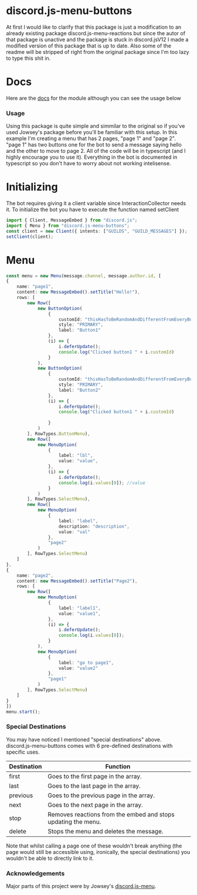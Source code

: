 # discord.js-menu-buttons
At first I would like to clarify that this package is just a modification to an already existing package discord.js-menu-reactions but since the autor of that package
is unactive and the package is stuck in discord.jsV12 I made a modified version of this package that is up to date. Also some of the readme will be stripped of right 
from the original package since I'm too lazy to type this shit in.

# Docs
Here are the [docs](https://kalempster.github.io/discord.js-menu-buttons-docs/) for the module although you can see the usage below 

### Usage
Using this package is quite simple and simmilar to the original so if you've used Jowsey's package before you'll be familiar with this setup.
In this example I'm creating a menu that has 2 pages, "page 1" and "page 2". "page 1" has two buttons one for the bot to send a message saying hello
and the other to move to page 2. All of the code will be in typescript (and I highly encourage you to use it). Everything in the bot is documented in typescript so you don't have to worry
about not working intelisense.

# Initializing
The bot requires giving it a client variable since InteractionCollector needs it.
To initialize the bot you have to execute the function named setClient
```typescript
import { Client, MessageEmbed } from "discord.js";
import { Menu } from "discord.js-menu-buttons";
const client = new Client({ intents: ["GUILDS", "GUILD_MESSAGES"] });
setClient(client);
```

# Menu
```typescript
const menu = new Menu(message.channel, message.author.id, [
{
    name: "page1",
    content: new MessageEmbed().setTitle("Hello!"),
    rows: [
        new Row([
            new ButtonOption(
                {
                    customId: "thisHasToBeRandomAndDifferentFromEveryButton",
                    style: "PRIMARY",
                    label: "Button1"
                },
                (i) => {
                    i.deferUpdate();
                    console.log("Clicked button1 " + i.customId)
                }
            ),
            new ButtonOption(
                {
                    customId: "thisHasToBeRandomAndDifferentFromEveryButton1",
                    style: "PRIMARY",
                    label: "Button2"
                },
                (i) => {
                    i.deferUpdate();
                    console.log("Clicked button1 " + i.customId)
                    
                }
            )
        ], RowTypes.ButtonMenu),
        new Row([
            new MenuOption(
                {
                    label: "lbl",
                    value: "value",
                },
                (i) => {
                    i.deferUpdate();
                    console.log(i.values[0]); //value
                }
            )
        ], RowTypes.SelectMenu),
        new Row([
            new MenuOption(
                {
                    label: "label",
                    description: "description",
                    value: "val"
                },
                "page2"
            )
        ], RowTypes.SelectMenu)
    ]
},
{
    name: "page2",
    content: new MessageEmbed().setTitle("Page2"),
    rows: [
        new Row([
            new MenuOption(
                {
                    label: "label1",
                    value: "value1",
                },
                (i) => {
                    i.deferUpdate();
                    console.log(i.values[0]);
                }
            ),
            new MenuOption(
                {
                    label: "go to page1",
                    value: "value2"
                },
                "page1"
            )
        ], RowTypes.SelectMenu)
    ]
}
])
menu.start();
```


### Special Destinations
You may have noticed I mentioned "special destinations" above.   
discord.js-menu-buttons comes with 6 pre-defined destinations with specific uses.

| Destination 	| Function                                                      	|
|-------------	|---------------------------------------------------------------	|
| first       	| Goes to the first page in the array.                          	|
| last        	| Goes to the last page in the array.                           	|
| previous    	| Goes to the previous page in the array.                       	|
| next        	| Goes to the next page in the array.                           	|
| stop        	| Removes reactions from the embed and stops updating the menu. 	|
| delete      	| Stops the menu and deletes the message.                       	|

Note that whilst calling a page one of these wouldn't break anything (the page would still be accessible using, ironically, the special destinations) you wouldn't be able to directly link to it.

### Acknowledgements
Major parts of this project were by Jowsey's [discord.js-menu](https://github.com/jowsey/discord.js-menu).  